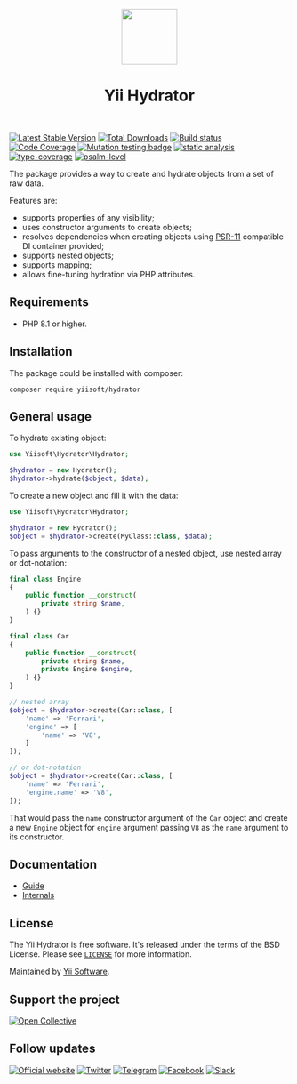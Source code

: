 <p align="center">
    <a href="https://github.com/yiisoft" target="_blank">
        <img src="https://yiisoft.github.io/docs/images/yii_logo.svg" height="100px">
    </a>
    <h1 align="center">Yii Hydrator</h1>
    <br>
</p>

[![Latest Stable Version](https://poser.pugx.org/yiisoft/hydrator/v/stable.png)](https://packagist.org/packages/yiisoft/hydrator)
[![Total Downloads](https://poser.pugx.org/yiisoft/hydrator/downloads.png)](https://packagist.org/packages/yiisoft/hydrator)
[![Build status](https://github.com/yiisoft/hydrator/workflows/build/badge.svg)](https://github.com/yiisoft/hydrator/actions?query=workflow%3Abuild)
[![Code Coverage](https://codecov.io/gh/yiisoft/hydrator/branch/master/graph/badge.svg)](https://codecov.io/gh/yiisoft/hydrator)
[![Mutation testing badge](https://img.shields.io/endpoint?style=flat&url=https%3A%2F%2Fbadge-api.stryker-mutator.io%2Fgithub.com%2Fyiisoft%2Fhydrator%2Fmaster)](https://dashboard.stryker-mutator.io/reports/github.com/yiisoft/hydrator/master)
[![static analysis](https://github.com/yiisoft/hydrator/workflows/static%20analysis/badge.svg)](https://github.com/yiisoft/hydrator/actions?query=workflow%3A%22static+analysis%22)
[![type-coverage](https://shepherd.dev/github/yiisoft/hydrator/coverage.svg)](https://shepherd.dev/github/yiisoft/hydrator)
[![psalm-level](https://shepherd.dev/github/yiisoft/hydrator/level.svg)](https://shepherd.dev/github/yiisoft/hydrator)

The package provides a way to create and hydrate objects from a set of raw data.

Features are:

- supports properties of any visibility;
- uses constructor arguments to create objects;
- resolves dependencies when creating objects using [PSR-11](https://www.php-fig.org/psr/psr-11/) compatible DI container
  provided;
- supports nested objects;
- supports mapping;
- allows fine-tuning hydration via PHP attributes.

## Requirements

- PHP 8.1 or higher.

## Installation

The package could be installed with composer:

```shell
composer require yiisoft/hydrator
```

## General usage

To hydrate existing object:

```php
use Yiisoft\Hydrator\Hydrator;

$hydrator = new Hydrator();
$hydrator->hydrate($object, $data);
```

To create a new object and fill it with the data:

```php
use Yiisoft\Hydrator\Hydrator;

$hydrator = new Hydrator();
$object = $hydrator->create(MyClass::class, $data);
```

To pass arguments to the constructor of a nested object, use nested array or dot-notation:

```php
final class Engine
{
    public function __construct(
        private string $name,
    ) {}
}

final class Car
{
    public function __construct(
        private string $name,
        private Engine $engine,
    ) {}
}

// nested array
$object = $hydrator->create(Car::class, [
    'name' => 'Ferrari',
    'engine' => [
        'name' => 'V8',
    ]
]);

// or dot-notation
$object = $hydrator->create(Car::class, [
    'name' => 'Ferrari',
    'engine.name' => 'V8',
]);
```

That would pass the `name` constructor argument of the `Car` object and create a new `Engine` object for `engine`
argument passing `V8` as the `name` argument to its constructor.

## Documentation

- [Guide](docs/guide/en/README.md)
- [Internals](docs/internals.md)

## License

The Yii Hydrator is free software. It's released under the terms of the BSD License.
Please see [`LICENSE`](./LICENSE.md) for more information.

Maintained by [Yii Software](https://www.yiiframework.com/).

## Support the project

[![Open Collective](https://img.shields.io/badge/Open%20Collective-sponsor-7eadf1?logo=open%20collective&logoColor=7eadf1&labelColor=555555)](https://opencollective.com/yiisoft)

## Follow updates

[![Official website](https://img.shields.io/badge/Powered_by-Yii_Framework-green.svg?style=flat)](https://www.yiiframework.com/)
[![Twitter](https://img.shields.io/badge/twitter-follow-1DA1F2?logo=twitter&logoColor=1DA1F2&labelColor=555555?style=flat)](https://twitter.com/yiiframework)
[![Telegram](https://img.shields.io/badge/telegram-join-1DA1F2?style=flat&logo=telegram)](https://t.me/yii3en)
[![Facebook](https://img.shields.io/badge/facebook-join-1DA1F2?style=flat&logo=facebook&logoColor=ffffff)](https://www.facebook.com/groups/yiitalk)
[![Slack](https://img.shields.io/badge/slack-join-1DA1F2?style=flat&logo=slack)](https://yiiframework.com/go/slack)
